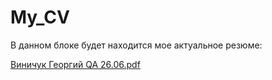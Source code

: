 # My_CV

В данном блоке будет находится мое актуальное резюме:


[Виничук Георгий QA 26.06.pdf](https://github.com/GeorgeVinichuk/My_CV/files/11873665/QA.26.06.pdf)
